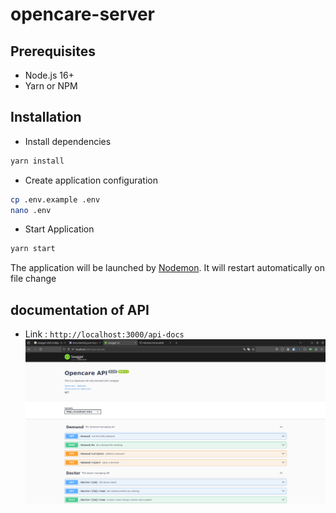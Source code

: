 # opencare-server

## Prerequisites

- Node.js 16+
- Yarn or NPM

## Installation

- Install dependencies

```bash
yarn install
```

- Create application configuration

```bash
cp .env.example .env
nano .env
```

- Start Application

```bash
yarn start
```

The application will be launched by [Nodemon](https://nodemon.com). It will restart automatically on file change

## documentation of API

- Link : `http://localhost:3000/api-docs`
![documentation](images/opencare-api.png)
